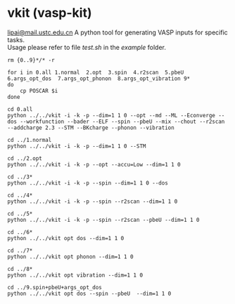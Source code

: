 # vkit (vasp-kit)
lipai@mail.ustc.edu.cn
A python tool for generating VASP inputs for specific tasks.  
Usage please refer to file *test.sh* in the *example* folder.

```
rm {0..9}*/* -r

for i in 0.all 1.normal  2.opt  3.spin  4.r2scan  5.pbeU  6.args_opt_dos  7.args_opt_phonon  8.args_opt_vibration 9*
do
    cp POSCAR $i
done

cd 0.all
python ../../vkit -i -k -p --dim=1 1 0 --opt --md --ML --Econverge --dos --workfunction --bader --ELF --spin --pbeU --mix --chout --r2scan --addcharge 2.3 --STM --BKcharge --phonon --vibration

cd ../1.normal
python ../../vkit -i -k -p --dim=1 1 0 --STM

cd ../2.opt
python ../../vkit -i -k -p --opt --accu=Low --dim=1 1 0

cd ../3*
python ../../vkit -i -k -p --spin --dim=1 1 0 --dos

cd ../4*
python ../../vkit -i -k -p --spin --r2scan --dim=1 1 0

cd ../5*
python ../../vkit -i -k -p --spin --r2scan --pbeU --dim=1 1 0

cd ../6*
python ../../vkit opt dos --dim=1 1 0

cd ../7*
python ../../vkit opt phonon --dim=1 1 0

cd ../8*
python ../../vkit opt vibration --dim=1 1 0

cd ../9.spin+pbeU+args_opt_dos
python ../../vkit opt dos --spin --pbeU  --dim=1 1 0
```

